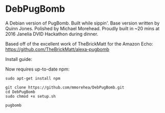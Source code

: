 # DebPugBomb

A Debian version of PugBomb. Built while sippin'.
Base version written by Quinn Jones.
Polished by Michael Morehead.
Proudly built in ~20 mins at 2016 Janelia DVID Hackathon during dinner.

Based off of the excellent work of TheBrickMatt for the Amazon Echo:
https://github.com/TheBrickMatt/alexa-pugbomb

Install guide:

Now requires up-to-date npm:

`sudo apt-get install npm`


```
git clone https://github.com/mmorehea/DebPugBomb.git
cd DebPugBomb
sudo chmod +x setup.sh

pugbomb
```
